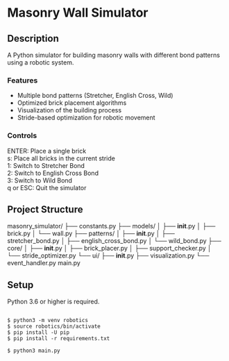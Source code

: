 # Masonry Wall Simulator

## Description

A Python simulator for building masonry walls with different bond patterns using a robotic system.

### Features

- Multiple bond patterns (Stretcher, English Cross, Wild)
- Optimized brick placement algorithms
- Visualization of the building process
- Stride-based optimization for robotic movement

### Controls

ENTER: Place a single brick <br />
s: Place all bricks in the current stride <br />
1: Switch to Stretcher Bond <br />
2: Switch to English Cross Bond <br />
3: Switch to Wild Bond <br />
q or ESC: Quit the simulator

## Project Structure
<!-- 
masonry_simulator/
├── constants.py
├── main.py
├── models/
│   ├── __init__.py
│   └── wall.py
├── bonds/
│   ├── __init__.py
│   ├── stretcher.py
│   ├── english_cross.py
│   └── wild.py
├── optimizer/
│   ├── __init__.py
│   ├── brick_placer.py
│   ├── support_checker.py
│   └── stride_optimizer.py
├── ui/
│   ├── __init__.py
│   ├── visualization.py
└── requirements.txt -->

masonry_simulator/
├── constants.py
├── models/
│   ├── __init__.py
│   ├── brick.py
│   └── wall.py
├── patterns/
│   ├── __init__.py
│   ├── stretcher_bond.py
│   ├── english_cross_bond.py
│   └── wild_bond.py
├── core/
│   ├── __init__.py
│   ├── brick_placer.py
│   ├── support_checker.py
│   └── stride_optimizer.py
└── ui/
    ├── __init__.py
    ├── visualization.py
    └── event_handler.py
main.py

## Setup

Python 3.6 or higher is required.

<pre><code>
$ python3 -m venv robotics
$ source robotics/bin/activate
$ pip install -U pip
$ pip install -r requirements.txt

$ python3 main.py
</code></pre>